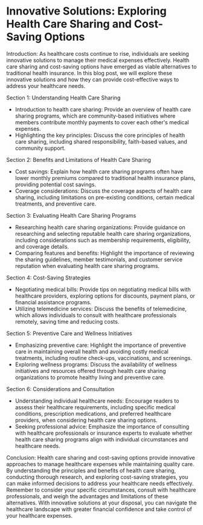 # Innovative Solutions: Exploring Health Care Sharing and Cost-Saving Options

Introduction:
As healthcare costs continue to rise, individuals are seeking innovative solutions to manage their medical expenses effectively. Health care sharing and cost-saving options have emerged as viable alternatives to traditional health insurance. In this blog post, we will explore these innovative solutions and how they can provide cost-effective ways to address your healthcare needs.

Section 1: Understanding Health Care Sharing

- Introduction to health care sharing: Provide an overview of health care sharing programs, which are community-based initiatives where members contribute monthly payments to cover each other's medical expenses.
- Highlighting the key principles: Discuss the core principles of health care sharing, including shared responsibility, faith-based values, and community support.

Section 2: Benefits and Limitations of Health Care Sharing

- Cost savings: Explain how health care sharing programs often have lower monthly premiums compared to traditional health insurance plans, providing potential cost savings.
- Coverage considerations: Discuss the coverage aspects of health care sharing, including limitations on pre-existing conditions, certain medical treatments, and preventive care.

Section 3: Evaluating Health Care Sharing Programs

- Researching health care sharing organizations: Provide guidance on researching and selecting reputable health care sharing organizations, including considerations such as membership requirements, eligibility, and coverage details.
- Comparing features and benefits: Highlight the importance of reviewing the sharing guidelines, member testimonials, and customer service reputation when evaluating health care sharing programs.

Section 4: Cost-Saving Strategies

- Negotiating medical bills: Provide tips on negotiating medical bills with healthcare providers, exploring options for discounts, payment plans, or financial assistance programs.
- Utilizing telemedicine services: Discuss the benefits of telemedicine, which allows individuals to consult with healthcare professionals remotely, saving time and reducing costs.

Section 5: Preventive Care and Wellness Initiatives

- Emphasizing preventive care: Highlight the importance of preventive care in maintaining overall health and avoiding costly medical treatments, including routine check-ups, vaccinations, and screenings.
- Exploring wellness programs: Discuss the availability of wellness initiatives and resources offered through health care sharing organizations to promote healthy living and preventive care.

Section 6: Considerations and Consultation

- Understanding individual healthcare needs: Encourage readers to assess their healthcare requirements, including specific medical conditions, prescription medications, and preferred healthcare providers, when considering health care sharing options.
- Seeking professional advice: Emphasize the importance of consulting with healthcare professionals or insurance experts to evaluate whether health care sharing programs align with individual circumstances and healthcare needs.

Conclusion:
Health care sharing and cost-saving options provide innovative approaches to manage healthcare expenses while maintaining quality care. By understanding the principles and benefits of health care sharing, conducting thorough research, and exploring cost-saving strategies, you can make informed decisions to address your healthcare needs effectively. Remember to consider your specific circumstances, consult with healthcare professionals, and weigh the advantages and limitations of these alternatives. With innovative solutions at your disposal, you can navigate the healthcare landscape with greater financial confidence and take control of your healthcare expenses.